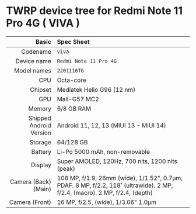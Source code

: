 TWRP device tree for Redmi Note 11 Pro 4G ( VIVA )
===============================================

| Basic                   | Spec Sheet                                                                                                                     	|
| -----------------------:|:------------------------------------------------------------------------------------------------------------------------------ 	|
| Codename                | `viva`       																													|
| Device name             | `Redmi Note 11 Pro 4G`                                                                                             				|
| Model names             | `2201116TG`                                                 						|
| CPU                     | Octa-core                                                                                                                      	|
| Chipset                 | Mediatek Helio G96 (12 nm)                                                                       								|
| GPU                     | Mali-G57 MC2                                                                                                                   	|
| Memory                  | 6/8 GB RAM                                                                                                                    	|
| Shipped Android Version | Android 11, 12, 13 (MIUI 13 - MIUI 14)                                                                             				|
| Storage                 | 64/128 GB                                                                                                                     	|
| Battery                 | Li-Po 5000 mAh, non-removable                                                                                                	|
| Display                 | Super AMOLED, 120Hz, 700 nits, 1200 nits (peak)                                                       							|
| Camera (Back)(Main)     | 108 MP, f/1.9, 26mm (wide), 1/1.52", 0.7µm, PDAF. 8 MP, f/2.2, 118˚ (ultrawide). 2 MP, f/2.4, (macro). 2 MP, f/2.4, (depth)  	|
| Camera (Front)          | 16 MP, f/2.5, (wide), 1/3.06" 1.0µm                                          													|
